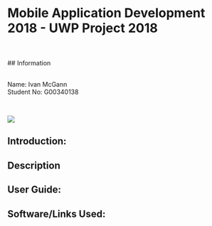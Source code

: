# Mobile Application Development 2018 - UWP Project 2018 

<br>
<br>
## Information


<br>Name: Ivan McGann 
<br> Student No: G00340138

<br>

![](https://www.yoyogames.com/system/blogs/featured_images/000/000/124/original/uwp.png?1455642272)

## Introduction:

## Description

## User Guide:

## 

## Software/Links Used:

